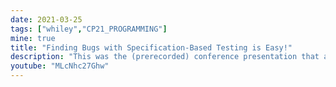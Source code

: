 ```yaml
---
date: 2021-03-25
tags: ["whiley","CP21_PROGRAMMING"]
mine: true
title: "Finding Bugs with Specification-Based Testing is Easy!"
description: "This was the (prerecorded) conference presentation that accompanies my paper with the same name."
youtube: "MLcNhc27Ghw"
---
```

